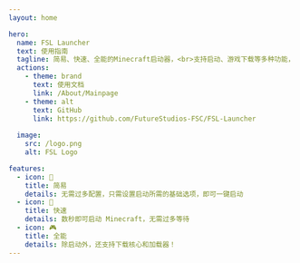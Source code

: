 ```yaml
---
layout: home

hero:
  name: FSL Launcher
  text: 使用指南
  tagline: 简易、快速、全能的Minecraft启动器，<br>支持启动、游戏下载等多种功能，持续开发中
  actions:
    - theme: brand
      text: 使用文档
      link: /About/Mainpage
    - theme: alt
      text: GitHub
      link: https://github.com/FutureStudios-FSC/FSL-Launcher
  
  image:
    src: /logo.png
    alt: FSL Logo

features:
  - icon: 🧀
    title: 简易
    details: 无需过多配置，只需设置启动所需的基础选项，即可一键启动
  - icon: 🚀
    title: 快速
    details: 数秒即可启动 Minecraft，无需过多等待
  - icon: 🎮
    title: 全能
    details: 除启动外，还支持下载核心和加载器！
---
```

